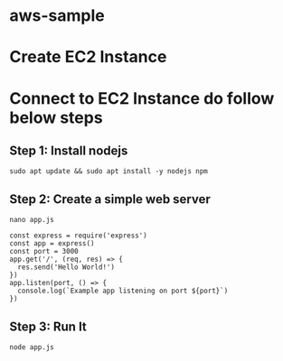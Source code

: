 # aws-sample


# Create EC2 Instance

# Connect to EC2 Instance do follow below steps


## Step 1: Install nodejs 
```
sudo apt update && sudo apt install -y nodejs npm
```

## Step 2: Create a simple web server
```
nano app.js
```

```
const express = require('express')
const app = express()
const port = 3000
app.get('/', (req, res) => {
  res.send('Hello World!')
})
app.listen(port, () => {
  console.log(`Example app listening on port ${port}`)
})
```

## Step 3: Run It
```
node app.js
```


